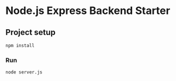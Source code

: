 # Node.js Express Backend Starter

## Project setup
```
npm install
```

### Run
```
node server.js
```
